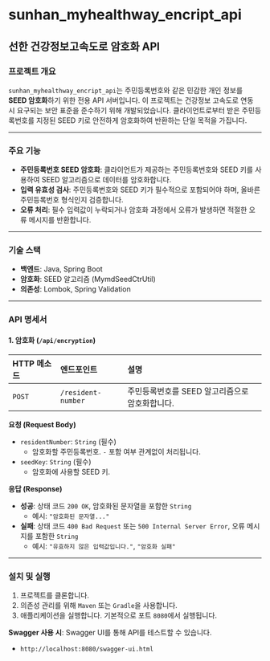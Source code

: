 # sunhan_myhealthway_encript_api

## 선한 건강정보고속도로 암호화 API

### 프로젝트 개요
`sunhan_myhealthway_encript_api`는 주민등록번호와 같은 민감한 개인 정보를 **SEED 암호화**하기 위한 전용 API 서버입니다. 이 프로젝트는 건강정보 고속도로 연동 시 요구되는 보안 표준을 준수하기 위해 개발되었습니다. 클라이언트로부터 받은 주민등록번호를 지정된 SEED 키로 안전하게 암호화하여 반환하는 단일 목적을 가집니다.

---

### 주요 기능

-   **주민등록번호 SEED 암호화**: 클라이언트가 제공하는 주민등록번호와 SEED 키를 사용하여 SEED 알고리즘으로 데이터를 암호화합니다.
-   **입력 유효성 검사**: 주민등록번호와 SEED 키가 필수적으로 포함되어야 하며, 올바른 주민등록번호 형식인지 검증합니다.
-   **오류 처리**: 필수 입력값이 누락되거나 암호화 과정에서 오류가 발생하면 적절한 오류 메시지를 반환합니다.

---

### 기술 스택

-   **백엔드**: Java, Spring Boot
-   **암호화**: SEED 알고리즘 (MymdSeedCtrUtil)
-   **의존성**: Lombok, Spring Validation

---

### API 명세서

#### 1. 암호화 (`/api/encryption`)

| HTTP 메소드 | 엔드포인트 | 설명 |
| :--- | :--- | :--- |
| `POST` | `/resident-number` | 주민등록번호를 SEED 알고리즘으로 암호화합니다. |

**요청 (Request Body)**
- `residentNumber`: `String` (필수)
  - 암호화할 주민등록번호. `-` 포함 여부 관계없이 처리됩니다.
- `seedKey`: `String` (필수)
  - 암호화에 사용할 SEED 키.

**응답 (Response)**
- **성공**: 상태 코드 `200 OK`, 암호화된 문자열을 포함한 `String`
  - 예시: `"암호화된 문자열..."`
- **실패**: 상태 코드 `400 Bad Request` 또는 `500 Internal Server Error`, 오류 메시지를 포함한 `String`
  - 예시: `"유효하지 않은 입력값입니다."`, `"암호화 실패"`

---

### 설치 및 실행

1.  프로젝트를 클론합니다.
2.  의존성 관리를 위해 `Maven` 또는 `Gradle`을 사용합니다.
3.  애플리케이션을 실행합니다. 기본적으로 포트 `8080`에서 실행됩니다.

**Swagger 사용 시**:
Swagger UI를 통해 API를 테스트할 수 있습니다.
- `http://localhost:8080/swagger-ui.html`
